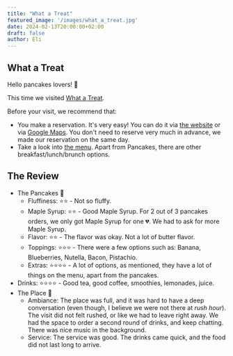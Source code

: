 ```yaml
---
title: "What a Treat"
featured_image: '/images/what_a_treat.jpg'
date: 2024-02-13T20:00:00+02:00
draft: false
author: Eli
---
```


## What a Treat

Hello pancakes lovers! 🥞

This time we visited [What a Treat](https://www.what-a-treat-berlin.de/).

Before your visit, we recommend that:
* You make a reservation. It's very easy! You can do it via [the website](https://www.what-a-treat-berlin.de/) or via [Google Maps](https://maps.app.goo.gl/3aDhDSKDDgZaGUyA8). You don't need to reserve very much in advance, we made our reservation on the same day.
* Take a look into [the menu](https://www.what-a-treat-berlin.de/menue/). Apart from Pancakes, there are other breakfast/lunch/brunch options.

## The Review

* The Pancakes 🥞
    * Fluffiness: ⭐⭐ - Not so fluffy.
    * Maple Syrup: ⭐⭐ - Good Maple Syrup. For 2 out of 3 pancakes orders, we only got Maple Syrup for one 💔. We had to ask for more Maple Syrup.
    * Flavor: ⭐⭐ - The flavor was okay. Not a lot of butter flavor.
    * Toppings: ⭐⭐⭐ - There were a few options such as: Banana, Blueberries, Nutella, Bacon, Pistachio.
    * Extras: ⭐⭐⭐⭐ - A lot of options, as mentioned, they have a lot of things on the menu, apart from the pancakes.
* Drinks: ⭐⭐⭐⭐ - Good tea, good coffee, smoothies, lemonades, juice.
* The Place 🌻
    * Ambiance: The place was full, and it was hard to have a deep conversation (even though, I believe we were not there at _rush hour_). The visit did not felt rushed, or like we had to leave right away. We had the space to order a second round of drinks, and keep chatting. There was nice music in the background.
    * Service: The service was good. The drinks came quick, and the food did not last long to arrive.
